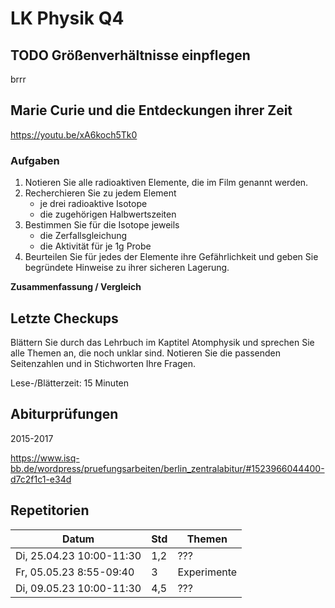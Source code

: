 # LK Physik Q4

## TODO Größenverhältnisse einpflegen

brrr

## Marie Curie und die Entdeckungen ihrer Zeit

https://youtu.be/xA6koch5Tk0

### Aufgaben

1. Notieren Sie alle radioaktiven Elemente, die im Film genannt werden.
2. Recherchieren Sie zu jedem Element
    - je drei radioaktive Isotope
    - die zugehörigen Halbwertszeiten
1. Bestimmen Sie für die Isotope jeweils
    - die Zerfallsgleichung
    - die Aktivität für je 1g Probe
1. Beurteilen Sie für jedes der Elemente ihre Gefährlichkeit und geben Sie begründete Hinweise zu ihrer sicheren Lagerung.

**Zusammenfassung / Vergleich**

## Letzte Checkups

Blättern Sie durch das Lehrbuch im Kaptitel Atomphysik und sprechen Sie alle Themen an, die noch unklar sind. Notieren Sie die passenden Seitenzahlen und in Stichworten Ihre Fragen.

Lese-/Blätterzeit: 15 Minuten

## Abiturprüfungen

2015-2017

https://www.isq-bb.de/wordpress/pruefungsarbeiten/berlin_zentralabitur/#1523966044400-d7c2f1c1-e34d

## Repetitorien

|Datum|Std|Themen|
|---|---|---|
| Di, 25.04.23 10:00-11:30 | 1,2 | ??? |
| Fr, 05.05.23 8:55-09:40 | 3 | Experimente |
| Di, 09.05.23 10:00-11:30  | 4,5 |??? |